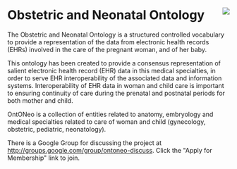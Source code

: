 # Obstetric and Neonatal Ontology <img class=wp-image-96 align=right src="https://github.com/ffarinel/Ontoneo/blob/master/ontoneo_transparent.png"/>

The Obstetric and Neonatal Ontology is a structured controlled vocabulary to provide a representation of the data from electronic health records (EHRs) involved in the care of the pregnant woman, and of her baby.

This ontology has been created to provide a consensus representation of salient electronic health record (EHR) data in this medical specialties, in order to serve EHR interoperability of the associated data and information systems. Interoperability of EHR data in woman and child care is important to ensuring continuity of care during the prenatal and postnatal periods for both mother and child.

OntONeo  is a collection of entities related to anatomy, embryology and medical specialties related to care of woman and child (gynecology, obstetric, pediatric, neonatology).

There is a Google Group for discussing the project at http://groups.google.com/group/ontoneo-discuss. Click the "Apply for Membership" link to join.
